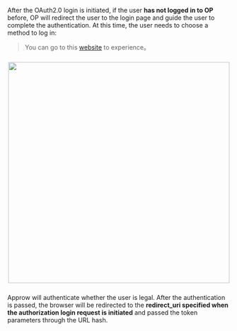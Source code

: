 <IntegrationDetailCard title="Redirect to Approw for authentication">

After the OAuth2.0 login is initiated, if the user **has not logged in to OP** before, OP will redirect the user to the login page and guide the user to complete the authentication. At this time, the user needs to choose a method to log in:

> You can go to this [website](https://sample-sso.authing.cn/oauth/auth?client_id=5d70d0e991fdd597019df70d&scope=user&redirect_uri=https://sample.authing.cn&state=456346&response_type=token) to experience。

<img src="https://cdn.authing.cn/blog/20200927203336.png" width="500" style="margin: 24px auto; display: block;" />

Approw will authenticate whether the user is legal. After the authentication is passed, the browser will be redirected to the **redirect_uri specified when the authorization login request is initiated** and passed the token parameters through the URL hash.

</IntegrationDetailCard>